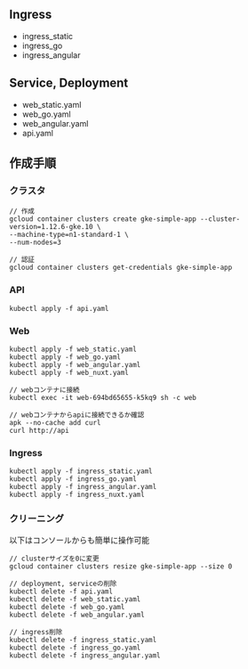 ## Ingress
* ingress_static
* ingress_go
* ingress_angular

## Service, Deployment
* web_static.yaml
* web_go.yaml
* web_angular.yaml
* api.yaml

## 作成手順
### クラスタ
```
// 作成
gcloud container clusters create gke-simple-app --cluster-version=1.12.6-gke.10 \
--machine-type=n1-standard-1 \
--num-nodes=3

// 認証
gcloud container clusters get-credentials gke-simple-app
```

###  API
```
kubectl apply -f api.yaml
```

### Web
```
kubectl apply -f web_static.yaml
kubectl apply -f web_go.yaml
kubectl apply -f web_angular.yaml
kubectl apply -f web_nuxt.yaml

// webコンテナに接続
kubectl exec -it web-694bd65655-k5kq9 sh -c web

// webコンテナからapiに接続できるか確認
apk --no-cache add curl
curl http://api
```

### Ingress
```
kubectl apply -f ingress_static.yaml
kubectl apply -f ingress_go.yaml
kubectl apply -f ingress_angular.yaml
kubectl apply -f ingress_nuxt.yaml
```

### クリーニング
以下はコンソールからも簡単に操作可能
```
// clusterサイズを0に変更
gcloud container clusters resize gke-simple-app --size 0

// deployment, serviceの削除
kubectl delete -f api.yaml
kubectl delete -f web_static.yaml
kubectl delete -f web_go.yaml
kubectl delete -f web_angular.yaml

// ingress削除
kubectl delete -f ingress_static.yaml
kubectl delete -f ingress_go.yaml
kubectl delete -f ingress_angular.yaml
```